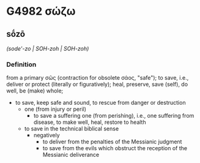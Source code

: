 # G4982 σώζω

## sṓzō

_(sode'-zo | SOH-zoh | SOH-zoh)_

### Definition

from a primary σῶς (contraction for obsolete σάος, "safe"); to save, i.e., deliver or protect (literally or figuratively); heal, preserve, save (self), do well, be (make) whole; 

- to save, keep safe and sound, to rescue from danger or destruction
  - one (from injury or peril)
    - to save a suffering one (from perishing), i.e., one suffering from disease, to make well, heal, restore to health
  - to save in the technical biblical sense
    - negatively
      - to deliver from the penalties of the Messianic judgment
      - to save from the evils which obstruct the reception of the Messianic deliverance
